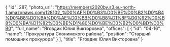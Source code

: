{
    "id": 287,
    "photo_url": "https://members2020by.s3.eu-north-1.amazonaws.com/128102_%D0%AF%D0%B3%D0%BE%D0%B2%D0%B4%D0%B8%D0%BA%D0%AE%D0%BB%D0%B8%D1%8F%D0%92%D0%B8%D0%BA%D1%82%D0%BE%D1%80%D0%BE%D0%B2%D0%BD%D0%B0",
    "full_name": "Яговдик Юлия Викторовна",
    "offices": [
        {
            "id": "04-16",
            "name": "Прокуратура Слонимского района",
            "position": "Старший помощник прокурора"
        }
    ],
    "title": "Яговдик Юлия Викторовна"
}
